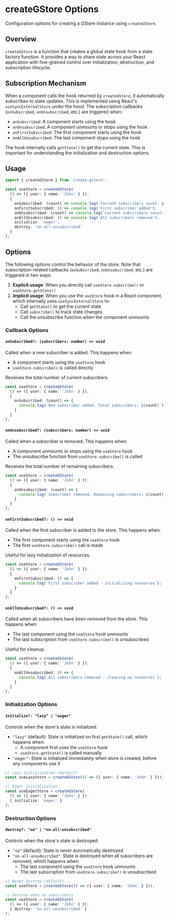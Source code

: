 # createGStore Options

Configuration options for creating a GStore instance using `createGStore`.

## Overview

`createGStore` is a function that creates a global state hook from a state factory function. It provides a way to share state across your React application with fine-grained control over initialization, destruction, and subscription lifecycle.

## Subscription Mechanism

When a component calls the hook returned by `createGStore`, it automatically subscribes to state updates. This is implemented using React's `useSyncExternalStore` under the hood. The subscription callbacks (`onSubscribed`, `onUnsubscribed`, etc.) are triggered when:

- `onSubscribed`: A component starts using the hook
- `onUnsubscribed`: A component unmounts or stops using the hook
- `onFirstSubscribed`: The first component starts using the hook
- `onAllUnsubscribed`: The last component stops using the hook

The hook internally calls `getState()` to get the current state. This is important for understanding the initialization and destruction options.

## Usage

```typescript
import { createGStore } from 'create-gstore';

const useStore = createGStore(
  () => ({ user: { name: 'John' } }),
  {
    onSubscribed: (count) => console.log(`Current subscribers count: ${count}`),
    onFirstSubscribed: () => console.log('First subscriber added'),
    onUnsubscribed: (count) => console.log(`Current subscribers count: ${count}`),
    onAllUnsubscribed: () => console.log('All subscribers removed'),
    initialize: 'eager',
    destroy: 'on-all-unsubscribed'
  }
);
```

## Options

The following options control the behavior of the store. Note that subscription-related callbacks (`onSubscribed`, `onUnsubscribed`, etc.) are triggered in two ways:

1. **Explicit usage**: When you directly call `useStore.subscribe()` or `useStore.getState()`
2. **Implicit usage**: When you use the `useStore` hook in a React component, which internally uses `useSyncExternalStore` to:
   - Call `getState()` to get the current state
   - Call `subscribe()` to track state changes
   - Call the unsubscribe function when the component unmounts

### Callback Options

#### `onSubscribed?: (subscribers: number) => void`
Called when a new subscriber is added. This happens when:
- A component starts using the `useStore` hook
- `useStore.subscribe()` is called directly

Receives the total number of current subscribers.

```typescript
const useStore = createGStore(
  () => ({ user: { name: 'John' } }),
  {
    onSubscribed: (count) => {
      console.log(`New subscriber added. Total subscribers: ${count}`);
    }
  }
);
```

#### `onUnsubscribed?: (subscribers: number) => void`
Called when a subscriber is removed. This happens when:
- A component unmounts or stops using the `useStore` hook
- The unsubscribe function from `useStore.subscribe()` is called

Receives the total number of remaining subscribers.

```typescript
const useStore = createGStore(
  () => ({ user: { name: 'John' } }),
  {
    onUnsubscribed: (count) => {
      console.log(`Subscriber removed. Remaining subscribers: ${count}`);
    }
  }
);
```

#### `onFirstSubscribed?: () => void`
Called when the first subscriber is added to the store. This happens when:
- The first component starts using the `useStore` hook
- The first `useStore.subscribe()` call is made

Useful for lazy initialization of resources.

```typescript
const useStore = createGStore(
  () => ({ user: { name: 'John' } }),
  {
    onFirstSubscribed: () => {
      console.log('First subscriber added - initializing resources');
    }
  }
);
```

#### `onAllUnsubscribed?: () => void`
Called when all subscribers have been removed from the store. This happens when:
- The last component using the `useStore` hook unmounts
- The last subscription from `useStore.subscribe()` is unsubscribed

Useful for cleanup.

```typescript
const useStore = createGStore(
  () => ({ user: { name: 'John' } }),
  {
    onAllUnsubscribed: () => {
      console.log('All subscribers removed - cleaning up resources');
    }
  }
);
```

### Initialization Options

#### `initialize?: "lazy" | "eager"`
Controls when the store's state is initialized:
- `"lazy"` (default): State is initialized on first `getState()` call, which happens when:
  - A component first uses the `useStore` hook
  - `useStore.getState()` is called manually
- `"eager"`: State is initialized immediately when store is created, before any components use it

```typescript
// Lazy initialization (default)
const useLazyStore = createGStore(() => ({ user: { name: 'John' } }));

// Eager initialization
const useEagerStore = createGStore(
  () => ({ user: { name: 'John' } }),
  { initialize: 'eager' }
);
```

### Destruction Options

#### `destroy?: "no" | "on-all-unsubscribed"`
Controls when the store's state is destroyed:
- `"no"` (default): State is never automatically destroyed
- `"on-all-unsubscribed"`: State is destroyed when all subscribers are removed, which happens when:
  - The last component using the `useStore` hook unmounts
  - The last subscription from `useStore.subscribe()` is unsubscribed

```typescript
// Never destroy (default)
const useStore = createGStore(() => ({ user: { name: 'John' } }));

// Destroy when no subscribers
const useStore = createGStore(
  () => ({ user: { name: 'John' } }),
  { destroy: 'on-all-unsubscribed' }
);
```
